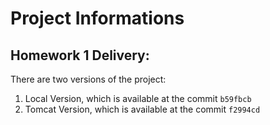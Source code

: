 # Project Informations #

## Homework 1 Delivery:
There are two versions of the project:

1. Local Version, which is available at the commit ```b59fbcb```
2. Tomcat Version, which is available at the commit ```f2994cd```